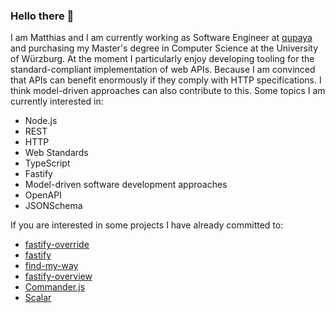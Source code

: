 ### Hello there 👋

I am Matthias and I am currently working as Software Engineer at [qupaya](https://qupaya.com/) and purchasing my Master's degree in Computer Science at the University of Würzburg. At the moment I particularly enjoy developing tooling for the standard-compliant implementation of web APIs. Because I am convinced that APIs can benefit enormously if they comply with HTTP specifications. I think model-driven approaches can also contribute to this.
Some topics I am currently interested in:

* Node.js
* REST
* HTTP
* Web Standards
* TypeScript
* Fastify
* Model-driven software development approaches
* OpenAPI
* JSONSchema

If you are interested in some projects I have already committed to: 

* [fastify-override](https://github.com/matthyk/fastify-override)
* [fastify](https://github.com/fastify/fastify)
* [find-my-way](https://github.com/delvedor/find-my-way)
* [fastify-overview](https://github.com/Eomm/fastify-overview)
* [Commander.js](https://github.com/tj/commander.js)
* [Scalar](https://github.com/scalar/scalar)
